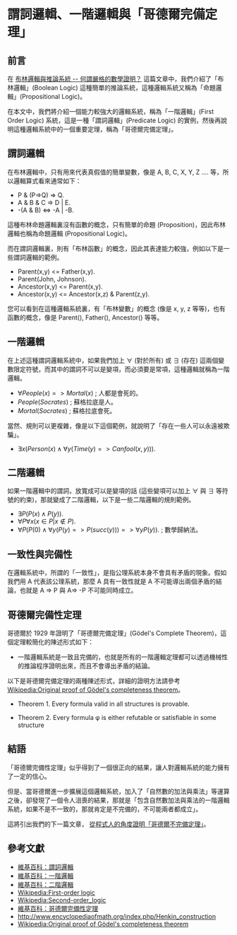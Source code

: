 # 謂詞邏輯、一階邏輯與「哥德爾完備定理」

## 前言

在 [布林邏輯與推論系統 -- 何謂嚴格的數學證明？](logicBoolean.html) 這篇文章中，我們介紹了「布林邏輯」(Boolean Logic) 這種簡單的推論系統，這種邏輯系統又稱為「命題邏輯」(Propositional Logic)。

在本文中，我們將介紹一個能力較強大的邏輯系統，稱為「一階邏輯」(First Order Logic) 系統，這是一種「謂詞邏輯」(Predicate Logic) 的實例，然後再說明這種邏輯系統中的一個重要定理，稱為「哥德爾完備定理」。

## 謂詞邏輯

在布林邏輯中，只有用來代表真假值的簡單變數，像是 A, B, C, X, Y, Z .... 等，所以邏輯算式看來通常如下：

* P & (P=>Q) => Q.
* A & B & C => D | E.
* -(A & B) <=> -A | -B.

這種布林命題邏輯裏沒有函數的概念，只有簡單的命題 (Proposition)，因此布林邏輯也稱為命題邏輯 (Propositional Logic)。

而在謂詞邏輯裏，則有「布林函數」的概念，因此其表達能力較強，例如以下是一些謂詞邏輯的範例。

* Parent(x,y) <= Father(x,y).
* Parent(John, Johnson).
* Ancestor(x,y) <= Parent(x,y).
* Ancestor(x,y) <= Ancestor(x,z) & Parent(z,y).

您可以看到在這種邏輯系統裏，有「布林變數」的概念 (像是 x, y, z 等等)，也有函數的概念，像是 Parent(), Father(), Ancestor() 等等。

## 一階邏輯

在上述這種謂詞邏輯系統中，如果我們加上 $\forall$ (對於所有) 或 $\exists$ (存在) 這兩個變數限定符號，而其中的謂詞不可以是變項，而必須要是常項，這種邏輯就稱為一階邏輯。

* $\forall People(x) => Mortal(x)$ ; 人都是會死的。
* $People(Socrates)$ ; 蘇格拉底是人。
* $Mortal(Socrates)$ ; 蘇格拉底會死。

當然、規則可以更複雜，像是以下這個範例，就說明了「存在一些人可以永遠被欺騙」。

* $\exists x (Person(x) \wedge \forall y (Time(y) => Canfool(x,y))).$

## 二階邏輯

如果一階邏輯中的謂詞，放寬成可以是變項的話 (這些變項可以加上 $\forall$ 與 $\exists$ 等符號的約束)，那就變成了二階邏輯，以下是一些二階邏輯的規則範例。

* $\exists P (P(x) \wedge P(y)).$ 
* $\forall P \forall x (x \in P | x \notin P).$
* $\forall P (P(0) \wedge \forall y( P(y)=>P(succ(y)) ) => \forall y P(y) ).$ ; 數學歸納法。

## 一致性與完備性

在邏輯系統中，所謂的「一致性」，是指公理系統本身不會具有矛盾的現象。假如我們用 A 代表該公理系統，那麼 A 具有一致性就是 A 不可能導出兩個矛盾的結論，也就是 A => P 與 A=> -P 不可能同時成立。

## 哥德爾完備性定理

哥德爾於 1929 年證明了「哥德爾完備定理」(Gödel's Complete Theorem)，這個定理較簡化的陳述形式如下：

* 一階邏輯系統是一致且完備的，也就是所有的一階邏輯定理都可以透過機械性的推論程序證明出來，而且不會導出矛盾的結論。

以下是哥德爾完備定理的兩種陳述形式，詳細的證明方法請參考 [Wikipedia:Original proof of Gödel's completeness theorem]。

* Theorem 1. Every formula valid in all structures is provable.

* Theorem 2. Every formula φ is either refutable or satisfiable in some structure

## 結語

「哥德爾完備性定理」似乎得到了一個很正向的結果，讓人對邏輯系統的能力擁有了一定的信心。

但是、當哥德爾進一步擴展這個邏輯系統，加入了「自然數的加法與乘法」等運算之後，卻發現了一個令人沮喪的結果，那就是「包含自然數加法與乘法的一階邏輯系統，如果不是不一致的，那就肯定是不完備的，不可能兩者都成立」。

這將引出我們的下一篇文章， [從程式人的角度證明「哥德爾不完備定理」](logicGodel.html)。

## 參考文獻
* [維基百科：謂詞邏輯](http://zh.wikipedia.org/wiki/%E8%B0%93%E8%AF%8D%E9%80%BB%E8%BE%91)
* [維基百科：一階邏輯](http://zh.wikipedia.org/wiki/%E4%B8%80%E9%98%B6%E9%80%BB%E8%BE%91)
* [維基百科：二階邏輯](http://zh.wikipedia.org/wiki/%E4%BA%8C%E9%9A%8E%E9%82%8F%E8%BC%AF)
* [Wikipedia:First-order logic](http://en.wikipedia.org/wiki/First-order_logic)
* [Wikipedia:Second-order_logic](http://en.wikipedia.org/wiki/Second-order_logic)
* [維基百科：哥德爾完備性定理](http://zh.wikipedia.org/wiki/%E5%93%A5%E5%BE%B7%E5%B0%94%E5%AE%8C%E5%A4%87%E6%80%A7%E5%AE%9A%E7%90%86)
* <http://www.encyclopediaofmath.org/index.php/Henkin_construction>
* [Wikipedia:Original proof of Gödel's completeness theorem]

[Wikipedia:Original proof of Gödel's completeness theorem]:http://en.wikipedia.org/wiki/Original_proof_of_G%C3%B6del's_completeness_theorem




